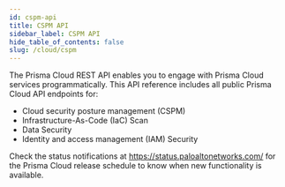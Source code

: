 ```yaml
---
id: cspm-api
title: CSPM API
sidebar_label: CSPM API
hide_table_of_contents: false
slug: /cloud/cspm
---
```


The Prisma Cloud REST API enables you to engage with Prisma Cloud services programmatically. This API reference includes all public Prisma Cloud API endpoints for:

* Cloud security posture management (CSPM)
* Infrastructure-As-Code (IaC) Scan
* Data Security
* Identity and access management (IAM) Security

Check the status notifications at <https://status.paloaltonetworks.com/> for the Prisma Cloud release schedule to know when new functionality is available.
